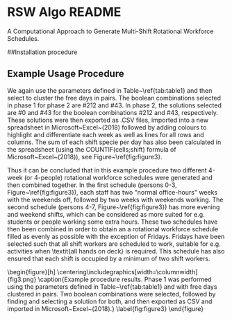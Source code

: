 # RSW Algo README
A Computational Approach to Generate Multi-Shift Rotational Workforce Schedules.

##Installation procedure

## Example Usage Procedure
We again use the parameters defined in Table~\ref{tab:table1} and then select to cluster the free days in pairs. The boolean combinations selected in phase 1 for phase 2 are \#212 and \#43. In phase 2, the solutions selected are \#0 and \#43 for the boolean combinations \#212 and \#43, respectively. These solutions were then exported as .CSV files, imported into a new spreadsheet in Microsoft~Excel~(2018) followed by adding colours to highlight and differentiate each week as well as lines for all rows and columns. The sum of each shift specie per day has also been calculated in the spreadsheet (using the COUNTIF(cells;shift) formula of Microsoft~Excel~(2018)), see Figure~\ref{fig:figure3}.

Thus it can be concluded that in this example procedure two different 4-week (or 4-people) rotational workforce schedules were generated and then combined together. In the first schedule (persons 0-3, Figure~\ref{fig:figure3}), each staff has two "normal office-hours" weeks with the weekends off, followed by two weeks with weekends working. The second schedule (persons 4-7, Figure~\ref{fig:figure3}) has more evening and weekend shifts, which can be considered as more suited for e.g. students or people working some extra hours. These two schedules have then been combined in order to obtain an a rotational workforce schedule filled as evenly as possible with the exception of Fridays. Fridays have been selected such that all shift workers are scheduled to work, suitable for e.g. activities when \textit{all hands on deck} is required. This schedule has also ensured that each shift is occupied by a minimum of two shift workers.

\begin{figure}[h]
  \centering\includegraphics[width=\columnwidth]{fig3.png}
\caption{Example procedure results. Phase 1 was performed using the parameters defined in Table~\ref{tab:table1} and with free days clustered in pairs. Two boolean combinations were selected, followed by finding and selecting a solution for both, and then exported as CSV and imported in Microsoft~Excel~(2018).}
\label{fig:figure3}
\end{figure}
